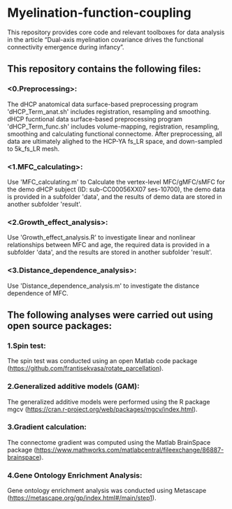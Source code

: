 # Myelination-function-coupling
This repository provides core code and relevant toolboxes for data analysis in the article “Dual-axis myelination covariance drives the functional connectivity emergence during infancy”.

## This repository contains the following files:

### <0.Preprocessing>: 
The dHCP anatomical data surface-based preprocessing program 'dHCP_Term_anat.sh' includes registration, resampling and smoothing. dHCP fucntional data surface-based preprocessing program 'dHCP_Term_func.sh' includes volume-mapping, registration, resampling, smoothing and calculating functional connectome. After preprocessing, all data are ultimately alighed to the HCP-YA fs_LR space, and down-sampled to 5k_fs_LR mesh.

### <1.MFC_calculating>: 
Use 'MFC_calculating.m' to Calculate the vertex-level MFC/gMFC/sMFC for the demo dHCP subject (ID: sub-CC00056XX07 ses-10700), the demo data is provided in a subfolder 'data', and the results of demo data are stored in another subfolder 'result'.

### <2.Growth_effect_analysis>: 
Use 'Growth_effect_analysis.R' to investigate linear and nonlinear relationships between MFC and age, the required data is provided in a subfolder 'data', and the results are stored in another subfolder 'result'.

### <3.Distance_dependence_analysis>: 
Use 'Distance_dependence_analysis.m' to investigate the distance dependence of MFC.

## The following analyses were carried out using open source packages:

### 1.Spin test: 
The spin test was conducted using an open Matlab code package (https://github.com/frantisekvasa/rotate_parcellation).

### 2.Generalized additive models (GAM): 
The generalized additive models were performed using the R package mgcv (https://cran.r-project.org/web/packages/mgcv/index.html).

### 3.Gradient calculation: 
The connectome gradient was computed using the Matlab BrainSpace package (https://www.mathworks.com/matlabcentral/fileexchange/86887-brainspace).

### 4.Gene Ontology Enrichment Analysis: 
Gene ontology enrichment analysis was conducted using Metascape (https://metascape.org/gp/index.html#/main/step1).
